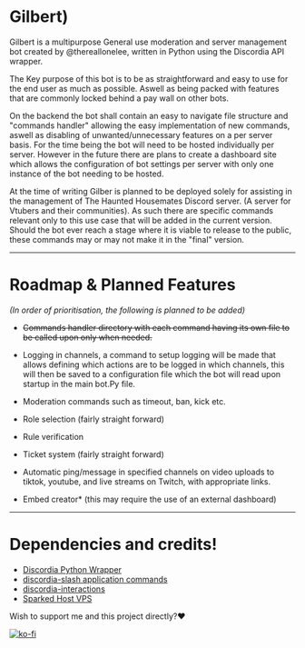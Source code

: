 # Gilbert)

Gilbert is a multipurpose General use moderation and server management bot created by @thereallonelee, written in Python using the Discordia API wrapper.

The Key purpose of this bot is to be as straightforward and easy to use for the end user as much as possible. Aswell as being packed with features that are commonly locked behind a pay wall on other bots.

On the backend the bot shall contain an easy to navigate file structure and "commands handler" allowing the easy implementation of new commands, aswell as disabling of unwanted/unnecessary features on a per server basis. For the time being the bot will need to be hosted individually per server. However in the future there are plans to create a dashboard site which allows the configuration of bot settings per server with only one instance of the bot needing to be hosted.

At the time of writing Gilber is planned to be deployed solely for assisting in the management of The Haunted Housemates Discord server. (A server for Vtubers and their communities). As such there are specific commands relevant only to this use case that will be added in the current version. Should the bot ever reach a stage where it is viable to release to the public, these commands may or may not make it in the "final" version.

***

# Roadmap & Planned Features

*(In order of prioritisation, the following is planned to be added)*

- ~~Commands handler directory with each command having its own file to be called upon only when needed.~~

- Logging in channels, a command to setup logging will be made that allows defining which actions are to be logged in which channels, this will then be saved to a configuration file which the bot will read upon startup in the main bot.Py file.

- Moderation commands such as timeout, ban, kick etc.

- Role selection (fairly straight forward)

- Rule verification

- Ticket system (fairly straight forward)

- Automatic ping/message in specified channels on video uploads to tiktok, youtube, and live streams on Twitch, with appropriate links.

- Embed creator* (this may require the use of an external dashboard)

***

# Dependencies and credits! 

- [Discordia Python Wrapper](https://github.com/SinisterRectus/Discordia)
- [discordia-slash application commands](https://github.com/GitSparTV/discordia-slash)
- [discordia-interactions](https://github.com/Bilal2453/discordia-interactions)
- [Sparked Host VPS](https://billing.sparkedhost.com/aff.php?aff=2191)

Wish to support me and this project directly?:heart:

[![ko-fi](https://ko-fi.com/img/githubbutton_sm.svg)](https://ko-fi.com/M4M0CE3M6)
